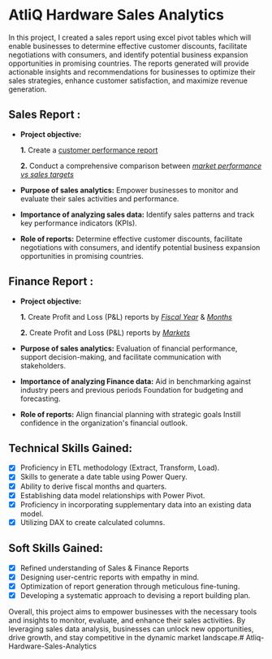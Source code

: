 # AtliQ Hardware Sales Analytics
In this project, I created a sales report using excel pivot tables which will enable businesses to determine effective customer discounts, facilitate negotiations with consumers, and identify potential business expansion opportunities in promising countries. The reports generated will provide actionable insights and recommendations for businesses to optimize their sales strategies, enhance customer satisfaction, and maximize revenue generation.

## Sales Report :


- **Project objective:** 

    **1.** Create a [customer performance report](https://github.com/smrutiranjan-rout/Atliq-Hardware-Sales-Analytics/blob/main/Customer%20Performance%20Report.pdf)

    **2.** Conduct a comprehensive comparison between _[market performance vs sales targets](https://github.com/smrutiranjan-rout/Atliq-Hardware-Sales-Analytics/blob/main/Market%20Performance%20vs%20Target%20Report.pdf)_

- **Purpose of sales analytics:** Empower businesses to monitor and evaluate their sales activities and performance.

- **Importance of analyzing sales data:** Identify sales patterns and track key performance indicators (KPIs).

- **Role of reports:** Determine effective customer discounts, facilitate negotiations with consumers, and identify potential business expansion opportunities in promising countries.


## Finance Report :

- **Project objective:** 

    **1.** Create Profit and Loss (P&L) reports by _[Fiscal Year](https://github.com/smrutiranjan-rout/Atliq-Hardware-Sales-Analytics/blob/main/P%26L%20Statement%20by%20Fiscal%20Year.pdf)_ & _[Months](https://github.com/smrutiranjan-rout/Atliq-Hardware-Sales-Analytics/blob/main/P%26L%20Statement%20by%20Months.pdf)_ 

   **2.** Create Profit and Loss (P&L) reports by _[Markets](https://github.com/smrutiranjan-rout/Atliq-Hardware-Sales-Analytics/blob/main/P%26L%20Statement%20by%20Markets.pdf)_

- **Purpose of sales analytics:** Evaluation of financial performance, support decision-making, and facilitate communication with stakeholders.

- **Importance of analyzing Finance data:** Aid in benchmarking against industry peers and previous periods Foundation for budgeting and forecasting.

- **Role of reports:** Align financial planning with strategic goals Instill confidence in the organization's financial outlook.


## Technical Skills Gained:
- [x]	Proficiency in ETL methodology (Extract, Transform, Load).
- [x]	Skills to generate a date table using Power Query.
- [x]	Ability to derive fiscal months and quarters.
- [x]	Establishing data model relationships with Power Pivot.
- [x]	Proficiency in incorporating supplementary data into an existing data model.
- [x]	Utilizing DAX to create calculated columns.

## Soft Skills Gained:
- [x]	Refined understanding of Sales & Finance Reports
- [x]	Designing user-centric reports with empathy in mind.
- [x]	Optimization of report generation through meticulous fine-tuning.
- [x]	Developing a systematic approach to devising a report building plan.

Overall, this project aims to empower businesses with the necessary tools and insights to monitor, evaluate, and enhance their sales activities. By leveraging sales data analysis, businesses can unlock new opportunities, drive growth, and stay competitive in the dynamic market landscape.# Atliq-Hardware-Sales-Analytics
